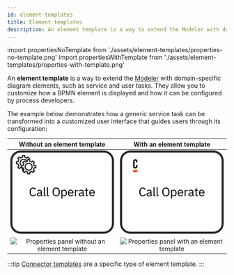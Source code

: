 ```yaml
---
id: element-templates
title: Element templates
description: An element template is a way to extend the Modeler with domain-specific diagram elements.
---
```


import propertiesNoTemplate from './assets/element-templates/properties-no-template.png'
import propertiesWithTemplate from './assets/element-templates/properties-with-template.png'

An **element template** is a way to extend the [Modeler](../modeler/about-modeler.md) with domain-specific diagram elements, such as service and user tasks. They allow you to customize how a BPMN element is displayed and how it can be configured by process developers.

The example below demonstrates how a generic service task can be transformed into a customized user interface that guides users through its configuration:

|                                    Without an element template                                     |                                     With an element template                                      |
| :------------------------------------------------------------------------------------------------: | :-----------------------------------------------------------------------------------------------: |
| ![Service task without an element template](assets/element-templates/service-task-no-template.svg) | ![Service task with an element template](assets/element-templates/service-task-with-template.svg) |
|       <img src={propertiesNoTemplate} alt="Properties panel without an element template" />        |       <img src={propertiesWithTemplate} alt="Properties panel with an element template" />        |

:::tip
[Connector templates](../connectors/custom-built-connectors/connector-templates.md) are a specific type of element template.
:::
